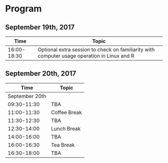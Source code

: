 # Program

## September 19th, 2017

| Time   | Topic |
| ------------- | ------------- |
| 16:00-18:30  | Optional extra session to check on familiarity with computer usage operation in Linux and R |

## September 20th, 2017

| Time   | Topic |
| ------------- | ------------- |
| September 20th | |
| 09:30-11:30  | TBA |
| 11:00-11:30  | Coffee Break |
| 11:30-12:30  | TBA |
| 12:30-14:00  | Lunch Break |
| 14:00-16:00  | TBA |
| 16:00-16:30  | Tea Break |
| 16:30-18:00  | TBA |
